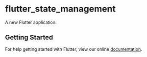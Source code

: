 # flutter_state_management

A new Flutter application.

## Getting Started

For help getting started with Flutter, view our online
[documentation](https://flutter.io/).
